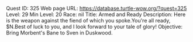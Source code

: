 Quest ID: 325
Web page URL: https://database.turtle-wow.org/?quest=325
Level: 29
Min Level: 20
Race: nil
Title: Armed and Ready
Description: Here is the weapon against the fiend of which you spoke.You're all ready, $N.Best of luck to you, and I look forward to your tale of glory!
Objective: Bring Morbent's Bane to Sven in Duskwood.
